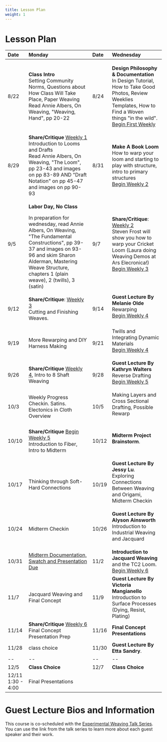 ```yaml
---
title: Lesson Plan
weight: 1
---
```


# Lesson Plan


| Date | Monday | Date | Wednesday 
| :--- | :--- | :--- | :---
| 8/22 | <p>**Class Intro**<br>Setting Community Norms, Questions about How Class Will Take Place, Paper Weaving </br>Read Annie Albers, On Weaving, "Weaving, Hand", pp 20-22  | 8/24 | <p>**Design Philosophy & Documentation**<br> In Design Tutorial, How to Take Good Photos, Review Weeklies Templates, How to Find a Woven things "in the wild".  <br>[Begin First Weekly](../weeklies/1-documentation-setup) </p>
| 8/29 | **Share/Critique** [Weekly 1](../weeklies/1-documentation-setup)<br> Introduction to Looms and Drafts <br>Read Annie Albers, On Weaving, "The Loom", pp 23-43 and images on pp 83-89 AND "Draft Notation" on pp 45-47 and images on pp 90-93  | 8/31 | **Make A Book Loom**<br> How to warp your loom and starting to play with structure, intro to primary structures <br>[Begin Weekly 2](../weeklies/2-make-a-loom)
| 9/5 | <p>**Labor Day, No Class**</p> In preparation for wednesday, read Annie Albers, On Weaving, "The Fundamental Constructions", pp 39-37 and images on 93-96 and skim Sharon Alderman, Mastering Weave Structure, chapters 1 (plain weave), 2 (twills), 3 (satin)  | 9/7 | <p>**Share/Critique**: [Weekly 2](../weeklies/2-make-a-loom)<br>Steven Frost will show you how to warp your Cricket Loom (Laura doing Weaving Demos at Ars Elecronica!) <br>[Begin Weekly 3](../weeklies/3-warp-and-weave)</p> 
| 9/12 | <p>**Share/Critique**: [Weekly 3](../weeklies/3-warp-and-weave)<br> Cutting and Finishing Weaves.</p> | 9/14 | **Guest Lecture By Melanie Olde**<br> Rewarping <br>[Begin Weekly 4](../weeklies/4-dynamic-wefts) </p> 
| 9/19 | More Rewarping and DIY Harness Making | 9/21 | Twills and Integrating Dynamic Materials<br>[Begin Weekly 4](../weeklies/4-dynamic-wefts) </p>
| 9/26 | <p>**Share/Critique** [Weekly 4](../weeklies/4-dynamic-wefts), Intro to 8 Shaft Weaving  | 9/28 | **Guest Lecture By Kathryn Walters**<br> Reverse Drafting [Begin Weekly 5](../weeklies/5-embodying-structure.md) </p> 
| 10/3 | Weekly Progress Checkin. Satins. Electonics in Cloth Overview | 10/5 | Making Layers and Cross Sectional Drafting, Possible Rewarp </p> 
| 10/10 | <p>**Share/Critique** [Begin Weekly 5](../weeklies/5-embodying-structure.md)<br> Introduction to Fiber, Intro to Midterm | 10/12 | **Midterm Project Brainstorm**. <br> </p> 
| 10/17 | Thinking through Soft-Hard Connections   | 10/19 | **Guest Lecture By Jessy Lu**. <br>Exploring Connections Between Weaving and Origami, Midterm Checkin</p> 
| 10/24 | Midterm Checkin  | 10/26 | **Guest Lecture By Alyson Ainsworth**<br>Introduction to Industrial Weaving and Jacquard</p> 
| 10/31 | [Midterm Documentation, Swatch and Presentation Due](../projects-assignments/midterm) | 11/2 | **Introduction to Jacquard Weaving** and the TC2 Loom. <br>[Begin Weekly 6](../weeklies/6-jacquard) 
| 11/7 | Jacquard Weaving and Final Concept| 11/9 | **Guest Lecture By Victoria Mangianello** <br>Introduction to Surface Processes (Dying, Resist, Plating) 
| 11/14 | **Share/Critique** [Weekly 6](../weeklies/6-jacquard) Final Concept Presentation Prep | 11/16 |**Final Concept Presentations** 
| 11/28 | class choice | 11/30 | **Guest Lecture By Etta Sandry**.
| -- | -- | -- | --
| 12/5 | **Class Choice** | 12/7 | **Class Choice**
| 12/11 1:30 - 4:00 | Final Presentations


# Guest Lecture Bios and Information

This course is co-scheduled with the [Experimental Weaving Talk Series](https://unstable.design/experimental-weaving-talks/). You can use the link from the talk series to learn more about each guest speaker and their work. 
